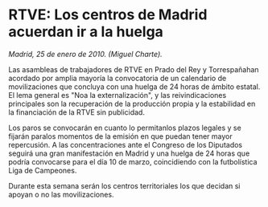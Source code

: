 # RTVE: Los centros de Madrid acuerdan ir a la huelga

*Madrid, 25 de enero de 2010. (Miguel Charte).*

Las asambleas de trabajadores de RTVE en Prado del Rey y Torrespañahan acordado por amplia mayoría la convocatoria de un calendario de movilizaciones que concluya con una huelga de 24 horas de ámbito estatal. El lema general es "Noa la externalización", y las reivindicaciones principales son la recuperación de la producción propia y la estabilidad en la financiación de la RTVE sin publicidad.

Los paros se convocarán en cuanto lo permitanlos plazos legales y se fijarán paralos momentos de la emisión en que puedan tener mayor repercusión. A las concentraciones ante el Congreso de los Diputados seguirá una gran manifestación en Madrid y una huelga de 24 horas que podría convocarse para el día 10 de marzo, coincidiendo con la futbolística Liga de Campeones.

Durante esta semana serán los centros territoriales los que decidan si apoyan o no las movilizaciones.
